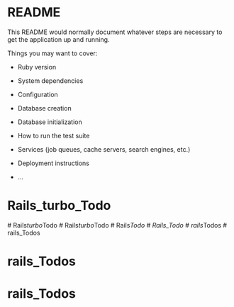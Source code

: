 # README

This README would normally document whatever steps are necessary to get the
application up and running.

Things you may want to cover:

* Ruby version

* System dependencies

* Configuration

* Database creation

* Database initialization

* How to run the test suite

* Services (job queues, cache servers, search engines, etc.)

* Deployment instructions

* ...
# Rails_turbo_Todo
#   R a i l s _ t u r b o _ T o d o  
 #   R a i l s _ t u r b o _ T o d o  
 #   R a i l s _ T o d o  
 # Rails_Todo
#   r a i l s _ T o d o s  
 # rails_Todos
# rails_Todos
# rails_Todos
